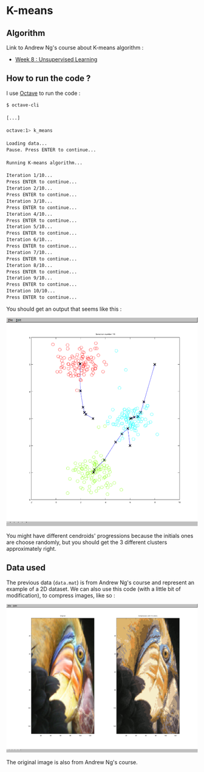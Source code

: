 # K-means

## Algorithm

Link to Andrew Ng's course about K-means algorithm :

- [Week 8 : Unsupervised Learning](https://www.coursera.org/learn/machine-learning/home/week/8)

## How to run the code ?

I use [Octave](https://gnu.org/software/octave/) to run the code :

```bash
$ octave-cli

[...]

octave:1> k_means

Loading data...
Pause. Press ENTER to continue...

Running K-means algorithm...

Iteration 1/10...
Press ENTER to continue...
Iteration 2/10...
Press ENTER to continue...
Iteration 3/10...
Press ENTER to continue...
Iteration 4/10...
Press ENTER to continue...
Iteration 5/10...
Press ENTER to continue...
Iteration 6/10...
Press ENTER to continue...
Iteration 7/10...
Press ENTER to continue...
Iteration 8/10...
Press ENTER to continue...
Iteration 9/10...
Press ENTER to continue...
Iteration 10/10...
Press ENTER to continue...
```

You should get an output that seems like this :

![Example of output on a 2D dataset](img/example_dataset.png)

You might have different cendroids' progressions because the initials ones are choose randomly, but you should get the 3 different clusters approximately right.

## Data used

The previous data (`data.mat`) is from Andrew Ng's course and represent an example of a 2D dataset. We can also use this code (with a little bit of modification), to compress images, like so :

![Example of image compression](img/example_image_compression.png)

The original image is also from Andrew Ng's course.
